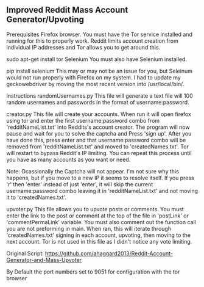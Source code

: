 ## Improved Reddit Mass Account Generator/Upvoting

Prerequisites
Firefox browser.
You must have the Tor service installed and running for this to properly work. Reddit limits account creation from individual IP addresses and Tor allows you to get around this.

sudo apt-get install tor
Selenium
You must also have Selenium installed.

pip install selenium
This may or may not be an issue for you, but Seleinum would not run properly with Firefox on my system. I had to update my geckowebdriver by moving the most recent version into /usr/local/bin/.

Instructions
randomUsernames.py
This file will generate a text file will 100 random usernames and passwords in the format of username:password.

creator.py
This file will create your accounts. When run it will open firefox using tor and enter the first username:password combo from 'redditNameList.txt' into Reddits's account creator. The program will now pause and wait for you to solve the captcha and Press 'sign up'. After you have done this, press enter and that username:password combo will be removed from 'redditNameList.txt' and moved to 'createdNames.txt'. Tor will restart to bypass Reddit's IP limiting. You can repeat this process until you have as many accounts as you want or need.

Note: Ocassionally the Captcha will not appear. I'm not sure why this happens, but if you move to a new IP it seems to resolve itself. If you press 'r' then 'enter' instead of just 'enter', it will skip the current username:password combo leaving it in 'redditNameList.txt' and not moving it to 'createdNames.txt'.

upvoter.py
This file allows you to upvote posts or comments. You must enter the link to the post or comment at the top of the file in 'postLink' or 'commentPermaLink' variable. You must also comment out the function call you are not preforming in main. When ran, this will iterate through 'createdNames.txt' signing in each account, upvoting, then moving to the next account. Tor is not used in this file as I didn't notice any vote limiting.


Original Script:
https://github.com/ahaggard2013/Reddit-Account-Generator-and-Mass-Upvoter


By Default the port numbers set to 9051 for configuration with the tor browser
